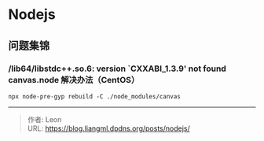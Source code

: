 # Nodejs

## 问题集锦
### /lib64/libstdc++.so.6: version `CXXABI_1.3.9' not found canvas.node 解决办法（CentOS）
```shell
npx node-pre-gyp rebuild -C ./node_modules/canvas
```

---

> 作者: Leon  
> URL: https://blog.liangml.dpdns.org/posts/nodejs/  


